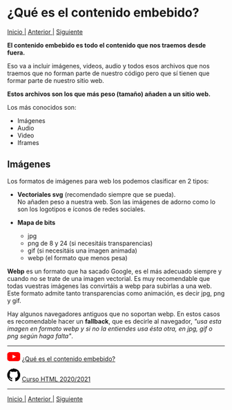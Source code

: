 # ¿Qué es el contenido embebido?  
  
[Inicio |](README.md) [Anterior |]() [Siguiente](2bits_vectoriales.md)

**El contenido embebido es todo el contenido que nos traemos desde fuera.**

Eso va a incluir imágenes, videos, audio y todos esos archivos que nos traemos que no forman parte de nuestro código pero que sí tienen que formar parte de nuestro sitio web.

**Estos archivos son los que más peso (tamaño) añaden a un sitio web.** 

Los más conocidos son:

- Imágenes
- Audio
- Video
- Iframes

## Imágenes

Los formatos de imágenes para web los podemos clasificar en 2 tipos:

- **Vectoriales svg** (recomendado siempre que se pueda).  
No añaden peso a nuestra web. Son las imágenes de adorno como lo son los logotipos e íconos de redes sociales. 

- **Mapa de bits**
	- jpg
	- png de 8 y 24 (si necesitáis transparencias)
	- gif (si necesitáis una imagen animada)
	- webp (el formato que menos pesa)

**Webp** es un formato que ha sacado Google, es el más adecuado siempre y cuando no se trate de una imagen vectorial. Es muy recomendable que todas vuestras imágenes las convirtáis a webp para subirlas a una web. 
Este formato admite tanto transparencias como animación, es decir jpg, png y gif. 

Hay algunos navegadores antiguos que no soportan webp. En estos casos es recomendable hacer un **fallback**, que es decirle al navegador, *"usa esta imagen en formato webp y si no la entiendes usa ésta otra, en jpg, gif o png según haga falta"*. 

---
![youtube logo](assets/logos/youtube_logo_30.png)   [¿Qué es el contenido embebido?](https://youtu.be/1wQIu0Jar5M)


![github logo](assets/logos/github_logo_30.png) [Curso HTML 2020/2021](https://github.com/DorianDesings/html-2020-2021)  

---
[Inicio |](README.md) [Anterior |]() [Siguiente](2bits_vectoriales.md)
